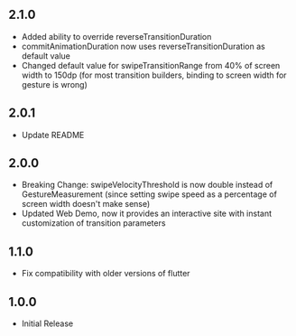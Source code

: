 ## 2.1.0

* Added ability to override reverseTransitionDuration
* commitAnimationDuration now uses reverseTransitionDuration as default value
* Changed default value for swipeTransitionRange from 40% of screen width to 150dp (for most transition builders, binding to screen width for gesture is wrong)

## 2.0.1

* Update README

## 2.0.0

* Breaking Change: swipeVelocityThreshold is now double instead of GestureMeasurement (since setting swipe speed as a percentage of screen width doesn't make sense)
* Updated Web Demo, now it provides an interactive site with instant customization of transition parameters

## 1.1.0

* Fix compatibility with older versions of flutter

## 1.0.0

* Initial Release